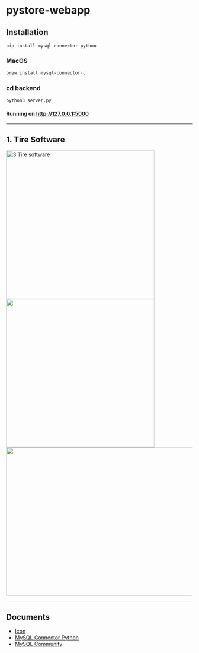 # pystore-webapp
## Installation
```htlm
pip install mysql-connector-python
```
### MacOS
```html
brew install mysql-connector-c
```
### cd backend
```
python3 server.py
```
#### Running on http://127.0.0.1:5000
-------------
## 1. Tire Software
<img src="https://raw.githubusercontent.com/anvng/pystore-webapp/master/documents/Screenshot%202024-02-28%20at%2009.42.43.png" alt="3 Tire software" 
  style="height: 400px; width: 400px;"/>
<img src="https://raw.githubusercontent.com/anvng/pystore-webapp/master/documents/Screenshot%202024-02-28%20at%2010.41.12.png" 
  style="height: 400px; width: 400px;"/>
<img src="https://raw.githubusercontent.com/anvng/pystore-webapp/master/documents/Screenshot%202024-03-02%20at%2016.44.06.png"
  style="height: 400px; width: 800px;"/>

-------------

## Documents
- [Icon](https://zavoloklom.github.io/material-design-iconic-font/icons.html)
- [MySQL Connector Python](https://dev.mysql.com/doc/connector-python/en/)
- [MySQL Community](https://dev.mysql.com/downloads/installer/)
